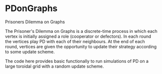 # PDonGraphs
Prisoners Dilemma on Graphs

The Prisoner's Dilemma on Graphs is a discrete-time process in which each vertex is initially assigned a role (cooperator or defectors). In each round the vertices play PD with each of their neighbours. At the end of each round, vertices are given the opportunity to update their strategy according to some update scheme.

The code here provides basic functionally to run simulations of PD on a large toroidal grid with a random update scheme.
